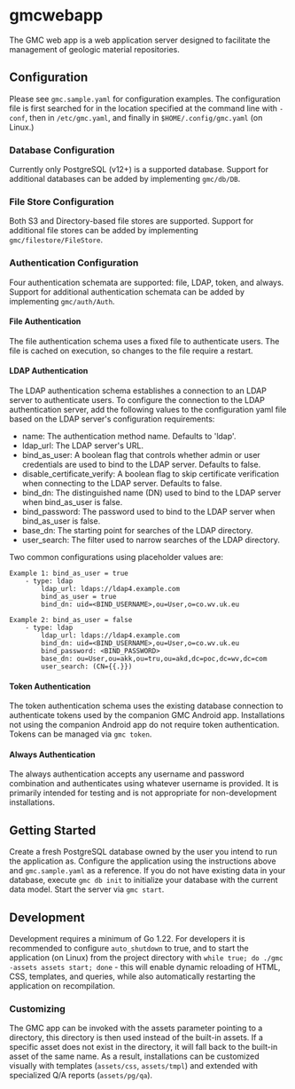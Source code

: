 # gmcwebapp
The GMC web app is a web application server designed to facilitate the
management of geologic material repositories.

## Configuration
Please see `gmc.sample.yaml` for configuration examples. The configuration
file is first searched for in the location specified at the command line
with `-conf`, then in `/etc/gmc.yaml`, and finally in `$HOME/.config/gmc.yaml`
(on Linux.)

### Database Configuration
Currently only PostgreSQL (v12+) is a supported database. Support for
additional databases can be added by implementing `gmc/db/DB`.

### File Store Configuration
Both S3 and Directory-based file stores are supported. Support for additional
file stores can be added by implementing `gmc/filestore/FileStore`.

### Authentication Configuration
Four authentication schemata are supported: file, LDAP, token, and always.
Support for additional authentication schemata can be added by implementing
`gmc/auth/Auth`.

#### File Authentication
The file authentication schema uses a fixed file to authenticate users. The
file is cached on execution, so changes to the file require a restart.

#### LDAP Authentication
The LDAP authentication schema establishes a connection to an LDAP server to authenticate users.  To configure the connection to the LDAP authentication server, add the following values to the configuration yaml file based on the LDAP server's configuration requirements:

* name: The authentication method name. Defaults to 'ldap'.
* ldap_url: The LDAP server's URL.
* bind_as_user: A boolean flag that controls whether admin or user credentials are used to bind to the LDAP server.  Defaults to false.
* disable_certificate_verify: A boolean flag to skip certificate verification when connecting to the LDAP server.  Defaults to false.
* bind_dn: The distinguished name (DN) used to bind to the LDAP server when bind_as_user is false.
* bind_password: The password used to bind to the LDAP server when bind_as_user is false.
* base_dn: The starting point for searches of the LDAP directory.
* user_search: The filter used to narrow searches of the LDAP directory.

Two common configurations using placeholder values are:

	Example 1: bind_as_user = true
		- type: ldap
			ldap_url: ldaps://ldap4.example.com
			bind_as_user = true
			bind_dn: uid=<BIND_USERNAME>,ou=User,o=co.wv.uk.eu

	Example 2: bind_as_user = false
		- type: ldap
			ldap_url: ldaps://ldap4.example.com
			bind_dn: uid=<BIND_USERNAME>,ou=User,o=co.wv.uk.eu
			bind_password: <BIND_PASSWORD>
			base_dn: ou=User,ou=akk,ou=tru,ou=akd,dc=poc,dc=wv,dc=com
			user_search: (CN={{.}})

#### Token Authentication
The token authentication schema uses the existing database connection to
authenticate tokens used by the companion GMC Android app. Installations
not using the companion Android app do not require token authentication.
Tokens can be managed via `gmc token`.

#### Always Authentication
The always authentication accepts any username and password combination and
authenticates using whatever username is provided. It is primarily intended
for testing and is not appropriate for non-development installations.

## Getting Started
Create a fresh PostgreSQL database owned by the user you intend to run the
application as. Configure the application using the instructions above and
`gmc.sample.yaml` as a reference. If you do not have existing data in your
database, execute `gmc db init` to initialize your database with the current
data model. Start the server via `gmc start`.

## Development
Development requires a minimum of Go 1.22. For developers it
is recommended to configure `auto_shutdown` to true, and to start the
application (on Linux) from the project directory with
`while true; do ./gmc -assets assets start; done` - this will enable
dynamic reloading of HTML, CSS, templates, and queries, while also
automatically restarting the application on recompilation.

### Customizing
The GMC app can be invoked with the assets parameter pointing to a directory,
this directory is then used instead of the built-in assets. If a specific
asset does not exist in the directory, it will fall back to the built-in
asset of the same name. As a result, installations can be customized
visually with templates (`assets/css`, `assets/tmpl`) and extended with
specialized Q/A reports (`assets/pg/qa`).
